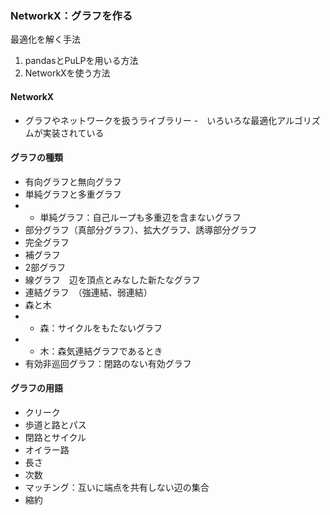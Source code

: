 ### NetworkX：グラフを作る
最適化を解く手法
1. pandasとPuLPを用いる方法
1. NetworkXを使う方法

#### NetworkX
- グラフやネットワークを扱うライブラリー
-　いろいろな最適化アルゴリズムが実装されている

#### グラフの種類
- 有向グラフと無向グラフ
- 単純グラフと多重グラフ
- - 単純グラフ：自己ループも多重辺を含まないグラフ
- 部分グラフ（真部分グラフ）、拡大グラフ、誘導部分グラフ
- 完全グラフ
- 補グラフ
- 2部グラフ
- 線グラフ　辺を頂点とみなした新たなグラフ
- 連結グラフ　（強連結、弱連結）
- 森と木
- - 森：サイクルをもたないグラフ
- - 木：森気連結グラフであるとき
- 有効非巡回グラフ：閉路のない有効グラフ

#### グラフの用語
- クリーク
- 歩道と路とパス
- 閉路とサイクル
- オイラー路
- 長さ
- 次数
- マッチング：互いに端点を共有しない辺の集合
- 縮約